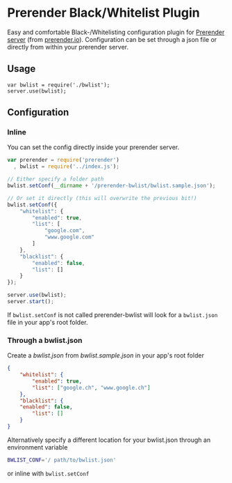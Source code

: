 Prerender Black/Whitelist Plugin
================================

Easy and comfortable Black-/Whitelisting configuration plugin for [Prerender server](http://www.prerender.io/server) (from [prerender.io](http://www.prerender.io)). Configuration can be set through a json file or directly from within your prerender server.

## Usage

    var bwlist = require('./bwlist');
    server.use(bwlist);
    
## Configuration

### Inline

You can set the config directly inside your prerender server.
```javascript
var prerender = require('prerender')
  , bwlist = require('../index.js');

// Either specify a folder path
bwlist.setConf(__dirname + '/prerender-bwlist/bwlist.sample.json');

// Or set it directly (this will overwrite the previous bit!)
bwlist.setConf({
    "whitelist": {
        "enabled": true,
        "list": [
            "google.com",
            "www.google.com"
        ]
    },
    "blacklist": {
        "enabled": false,
        "list": []
    }
});

server.use(bwlist);
server.start();
```

If `bwlist.setConf` is not called prerender-bwlist will look for a `bwlist.json` file in your app's root folder.

### Through a bwlist.json

Create a *bwlist.json* from *bwlist.sample.json* in your app's root folder
```json
{
    "whitelist": {
        "enabled": true,
        "list": ["google.ch", "www.google.ch"]
    },
    "blacklist": {
    "enabled": false,
        "list": []
    }
}
```
Alternatively specify a different location for your bwlist.json through an environment variable 
```bash
BWLIST_CONF='/ path/to/bwlist.json'
```
or inline with `bwlist.setConf`